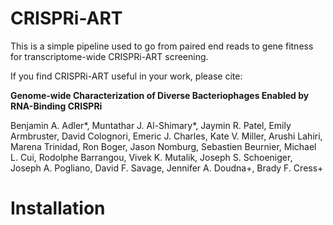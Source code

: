 # CRISPRi-ART

This is a simple pipeline used to go from paired end reads to gene fitness for transcriptome-wide CRISPRi-ART screening.  

If you find CRISPRi-ART useful in your work, please cite: 

**Genome-wide Characterization of Diverse Bacteriophages Enabled by RNA-Binding CRISPRi**

Benjamin A. Adler*,  Muntathar J. Al-Shimary*, Jaymin R. Patel, Emily Armbruster,  David Colognori,  Emeric J. Charles, Kate V. Miller,  Arushi Lahiri,  Marena Trinidad,  Ron Boger,  Jason Nomburg,  Sebastien Beurnier,  Michael L. Cui, Rodolphe Barrangou,  Vivek K. Mutalik,  Joseph S. Schoeniger,  Joseph A. Pogliano,  David F. Savage,  Jennifer A. Doudna+,  Brady F. Cress+

# Installation 
